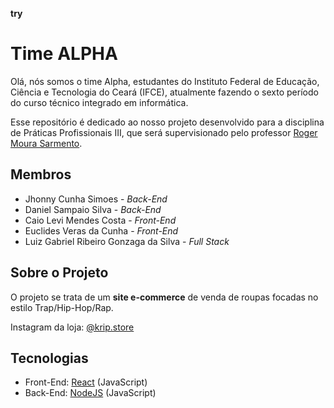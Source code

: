 <p><strong>try</strong></p>

# Time ALPHA

Olá, nós somos o time Alpha, estudantes do Instituto Federal de Educação, Ciência e Tecnologia do Ceará (IFCE), atualmente fazendo o sexto período do curso técnico integrado em informática.

Esse repositório é dedicado ao nosso projeto desenvolvido para a disciplina de Práticas Profissionais III, que será supervisionado pelo professor [Roger Moura Sarmento](https://github.com/rogermsarmento).

## Membros

- Jhonny Cunha Simoes - *Back-End*
- Daniel Sampaio Silva - *Back-End*
- Caio Levi Mendes Costa - *Front-End*
- Euclides Veras da Cunha - *Front-End*
- Luiz Gabriel Ribeiro Gonzaga da Silva - *Full Stack*

## Sobre o Projeto

O projeto se trata de um **site e-commerce** de venda de roupas focadas no estilo Trap/Hip-Hop/Rap.

Instagram da loja: [@krip.store](https://www.instagram.com/krip.store/)

## Tecnologias

- Front-End: [React](https://pt-br.reactjs.org/) (JavaScript)
- Back-End: [NodeJS](https://nodejs.org/en/) (JavaScript)
